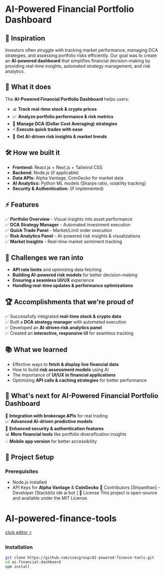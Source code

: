 # AI-Powered Financial Portfolio Dashboard  

## 📌 Inspiration  
Investors often struggle with tracking market performance, managing DCA strategies, and assessing portfolio risks efficiently. Our goal was to create an **AI-powered dashboard** that simplifies financial decision-making by providing real-time insights, automated strategy management, and risk analytics.  

## 🚀 What it does  
The **AI-Powered Financial Portfolio Dashboard** helps users:  
- 📊 **Track real-time stock & crypto prices**  
- 📈 **Analyze portfolio performance & risk metrics**  
- 🔄 **Manage DCA (Dollar Cost Averaging) strategies**  
- ⚡ **Execute quick trades with ease**  
- 🤖 **Get AI-driven risk insights & market trends**  

## 🛠️ How we built it  
- **Frontend:** React.js + Next.js + Tailwind CSS  
- **Backend:** Node.js (if applicable)  
- **Data APIs:** Alpha Vantage, CoinGecko for market data  
- **AI Analytics:** Python ML models (Sharpe ratio, volatility tracking)  
- **Security & Authentication:** (If implemented)  

## ⚡ Features  
✅ **Portfolio Overview** - Visual insights into asset performance  
✅ **DCA Strategy Manager** - Automated investment execution  
✅ **Quick Trade Panel** - Market/Limit order execution  
✅ **Risk Analytics Panel** - AI-powered risk insights & visualizations  
✅ **Market Insights** - Real-time market sentiment tracking  

## 🎯 Challenges we ran into  
- **API rate limits** and optimizing data fetching  
- **Building AI-powered risk models** for better decision-making  
- **Ensuring a seamless UI/UX** experience  
- **Handling real-time updates & performance optimizations**  

## 🏆 Accomplishments that we're proud of  
✅ Successfully integrated **real-time stock & crypto data**  
✅ Built a **DCA strategy manager** with automated execution  
✅ Developed an **AI-driven risk analytics panel**  
✅ Created an **interactive, responsive UI** for seamless tracking  

## 📚 What we learned  
- Effective ways to **fetch & display live financial data**  
- How to build **risk assessment models** using AI  
- The importance of **UI/UX in financial applications**  
- Optimizing **API calls & caching strategies** for better performance  

## 🔮 What's next for AI-Powered Financial Portfolio Dashboard  
🚀 **Integration with brokerage APIs** for real trading  
📈 **Advanced AI-driven predictive models**  
🔐 **Enhanced security & authentication features**  
📊 **More financial tools** like portfolio diversification insights  
💡 **Mobile app version** for better accessibility  

## 📂 Project Setup  
### Prerequisites  
- Node.js installed  
- API Keys for **Alpha Vantage** & **CoinGecko**
  🤝 Contributors
[Shiyanthan] - Developer
[Stackbliz ide ai bot ]
📜 License
This project is open-source and available under the MIT License.


# AI-powered-finance-tools

[click  editor ⚡️](https://stackblitz.com/~/github.com/ssecgroup/AI-powered-finance-tools)


### Installation  
```bash
git clone https://github.com/ssecgroup/AI-powered-finance-tools.git
cd ai-financial-dashboard
npm install



